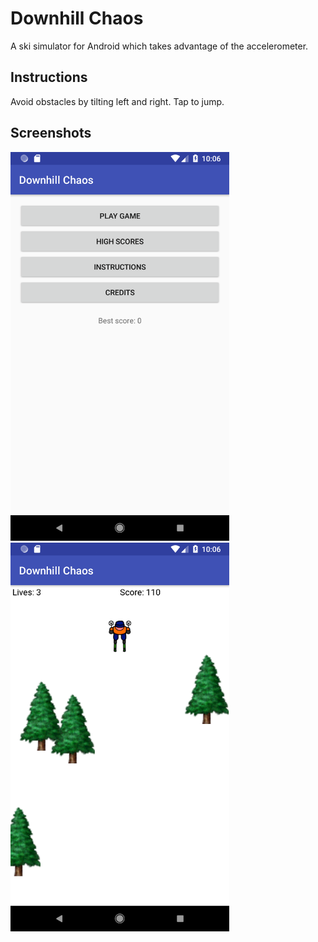 # Downhill Chaos
A ski simulator for Android which takes advantage of the accelerometer.

## Instructions
Avoid obstacles by tilting left and right. Tap to jump.

## Screenshots
<img src="screenshots/menu.png" width="350">
<img src="screenshots/gameplay.png" width="350">
